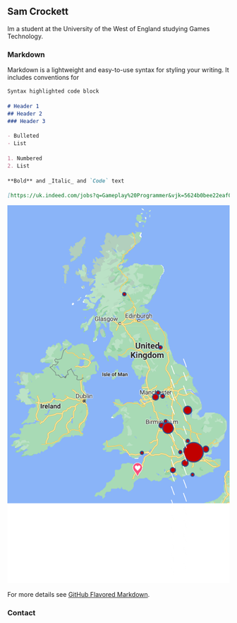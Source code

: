 ## Sam Crockett

Im a student at the University of the West of England studying Games Technology.

### Markdown

Markdown is a lightweight and easy-to-use syntax for styling your writing. It includes conventions for

```markdown
Syntax highlighted code block

# Header 1
## Header 2
### Header 3

- Bulleted
- List

1. Numbered
2. List

**Bold** and _Italic_ and `Code` text

[https://uk.indeed.com/jobs?q=Gameplay%20Programmer&vjk=5624b0bee22eaf07]() 

```

![Map image](Map.png)

For more details see [GitHub Flavored Markdown](https://guides.github.com/features/mastering-markdown/).

### Contact



